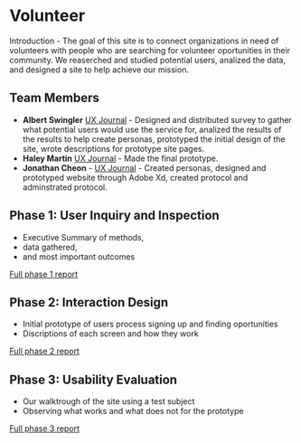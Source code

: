 # Volunteer 

Introduction - The goal of this site is to connect organizations in need of volunteers with people who are searching for volunteer oportunities in their community. We reaserched and studied potential users, analized the data, and designed a site to help achieve our mission.

## Team Members

* **Albert Swingler** [UX Journal](https://usabilityengineering.github.io/uxportfolio-aswingler1/) - Designed and distributed survey to gather what potential users would use the service for, analized the results of the results to help create personas, prototyped the initial design of the site, wrote descriptions for prototype site pages.
* **Haley Martin** [UX Journal](https://usabilityengineering.github.io/uxportfolio-hmartin3/) - Made the final prototype.
* **Jonathan Cheon** - [UX Journal](https://usabilityengineering.github.io/uxportfolio-jcheon/) - Created personas, designed and prototyped website through Adobe Xd, created protocol and adminstrated protocol. 


## Phase 1: User Inquiry and Inspection

* Executive Summary of methods,
* data gathered,
* and most important outcomes

[Full phase 1 report](phase1/)

## Phase 2: Interaction Design

* Initial prototype of users process signing up and finding oportunities
* Discriptions of each screen and how they work

[Full phase 2 report](phase2/)

## Phase 3: Usability Evaluation

* Our walktrough of the site using a test subject
* Observing what works and what does not for the prototype

[Full phase 3 report](phase3/)
